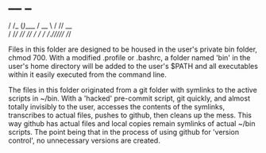 #   __     _      
   / /_   (_)____ 
  / __ \ / // __ \
 / /_/ // // / / /
/_.___//_//_/ /_/ 
                
Files in this folder are designed to be housed in the user's private bin folder, chmod 700. With a 
modified .profile or .bashrc, a folder named 'bin' in the user's home directory will be added to the
user's $PATH and all executables within it easily executed from the command line. 

The files in this folder originated from a git folder with symlinks to the active scripts in ~/bin. 
With a 'hacked' pre-commit script, git quickly, and almost totally invisibly to the user, accesses 
the contents of the symlinks, transcribes to actual files, pushes to github, then cleans up the 
mess. This way github has actual files and local copies remain symlinks of actual ~/bin scripts. 
The point being that in the process of using github for 'version control', no unnecessary versions 
are created. 
